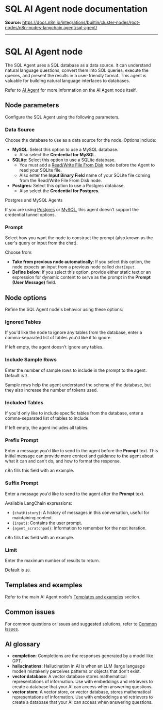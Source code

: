# SQL AI Agent node documentation

**Source:** https://docs.n8n.io/integrations/builtin/cluster-nodes/root-nodes/n8n-nodes-langchain.agent/sql-agent/

---

# SQL AI Agent node

The SQL Agent uses a SQL database as a data source. It can understand natural language questions, convert them into SQL queries, execute the queries, and present the results in a user-friendly format. This agent is valuable for building natural language interfaces to databases.

Refer to [AI Agent](../) for more information on the AI Agent node itself.

## Node parameters

Configure the SQL Agent using the following parameters.

### Data Source

Choose the database to use as a data source for the node. Options include:

- **MySQL**: Select this option to use a MySQL database.
  - Also select the **Credential for MySQL**.
- **SQLite**: Select this option to use a SQLite database.
  - You must add a [Read/Write File From Disk](../../../../core-nodes/n8n-nodes-base.readwritefile/) node before the Agent to read your SQLite file.
  - Also enter the **Input Binary Field** name of your SQLite file coming from the Read/Write File From Disk node.
- **Postgres**: Select this option to use a Postgres database.
  - Also select the **Credential for Postgres**.

Postgres and MySQL Agents

If you are using [Postgres](../../../../credentials/postgres/) or [MySQL](../../../../credentials/mysql/), this agent doesn't support the credential tunnel options.

### Prompt

Select how you want the node to construct the prompt (also known as the user's query or input from the chat).

Choose from:

- **Take from previous node automatically**: If you select this option, the node expects an input from a previous node called `chatInput`.
- **Define below**: If you select this option, provide either static text or an expression for dynamic content to serve as the prompt in the **Prompt (User Message)** field.

## Node options

Refine the SQL Agent node's behavior using these options:

### Ignored Tables

If you'd like the node to ignore any tables from the database, enter a comma-separated list of tables you'd like it to ignore.

If left empty, the agent doesn't ignore any tables.

### Include Sample Rows

Enter the number of sample rows to include in the prompt to the agent. Default is `3`.

Sample rows help the agent understand the schema of the database, but they also increase the number of tokens used.

### Included Tables

If you'd only like to include specific tables from the database, enter a comma-separated list of tables to include.

If left empty, the agent includes all tables.

### Prefix Prompt

Enter a message you'd like to send to the agent before the **Prompt** text. This initial message can provide more context and guidance to the agent about what it can and can't do, and how to format the response.

n8n fills this field with an example.

### Suffix Prompt

Enter a message you'd like to send to the agent after the **Prompt** text.

Available LangChain expressions:

- `{chatHistory}`: A history of messages in this conversation, useful for maintaining context.
- `{input}`: Contains the user prompt.
- `{agent_scratchpad}`: Information to remember for the next iteration.

n8n fills this field with an example.

### Limit

Enter the maximum number of results to return.

Default is `10`.

## Templates and examples

Refer to the main AI Agent node's [Templates and examples](../#templates-and-examples) section.

## Common issues

For common questions or issues and suggested solutions, refer to [Common issues](../common-issues/).

## AI glossary

- **completion**: Completions are the responses generated by a model like GPT.
- **hallucinations**: Hallucination in AI is when an LLM (large language model) mistakenly perceives patterns or objects that don't exist.
- **vector database**: A vector database stores mathematical representations of information. Use with embeddings and retrievers to create a database that your AI can access when answering questions.
- **vector store**: A vector store, or vector database, stores mathematical representations of information. Use with embeddings and retrievers to create a database that your AI can access when answering questions.
